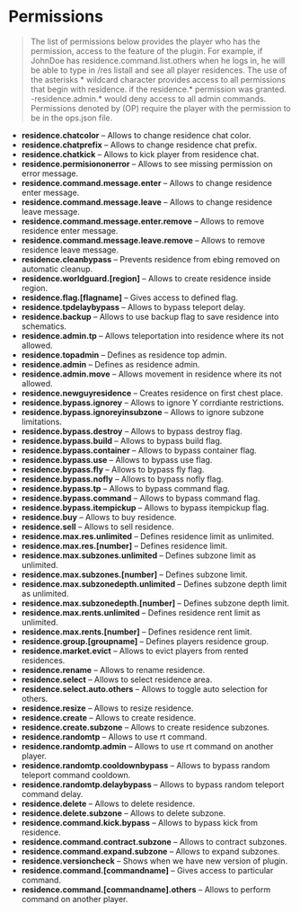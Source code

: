 # Permissions

> The list of permissions below provides the player who has the permission, access to the feature of the plugin.
For example, if JohnDoe has residence.command.list.others when he logs in, he will be able to type in /res listall and see all player residences.
The use of the asterisks * wildcard character provides access to all permissions that begin with residence. if the residence.* permission was granted.
-residence.admin.* would deny access to all admin commands.
Permissions denoted by (OP) require the player with the permission to be in the ops.json file.

* **residence.chatcolor** – Allows to change residence chat color.
* **residence.chatprefix** – Allows to change residence chat prefix.
* **residence.chatkick** – Allows to kick player from residence chat.
* **residence.permisiononerror** – Allows to see missing permission on error message.
* **residence.command.message.enter** – Allows to change residence enter message.
* **residence.command.message.leave** – Allows to change residence leave message.
* **residence.command.message.enter.remove** – Allows to remove residence enter message.
* **residence.command.message.leave.remove** – Allows to remove residence leave message.
* **residence.cleanbypass** – Prevents residence from ebing removed on automatic cleanup.
* **residence.worldguard.[region]** – Allows to create residence inside region.
* **residence.flag.[flagname]** – Gives access to defined flag.
* **residence.tpdelaybypass** – Allows to bypass teleport delay.
* **residence.backup** – Allows to use backup flag to save residence into schematics.
* **residence.admin.tp** – Allows teleportation into residence where its not allowed.
* **residence.topadmin** – Defines as residence top admin.
* **residence.admin** – Defines as residence admin.
* **residence.admin.move** – Allows movement in residence where its not allowed.
* **residence.newguyresidence** – Creates residence on first chest place.
* **residence.bypass.ignorey** – Allows to ignore Y corrdiante restrictions.
* **residence.bypass.ignoreyinsubzone** – Allows to ignore subzone limitations.
* **residence.bypass.destroy** – Allows to bypass destroy flag.
* **residence.bypass.build** – Allows to bypass build flag.
* **residence.bypass.container** – Allows to bypass container flag.
* **residence.bypass.use** – Allows to bypass use flag.
* **residence.bypass.fly** – Allows to bypass fly flag.
* **residence.bypass.nofly** – Allows to bypass nofly flag.
* **residence.bypass.tp** – Allows to bypass command flag.
* **residence.bypass.command** – Allows to bypass command flag.
* **residence.bypass.itempickup** – Allows to bypass itempickup flag.
* **residence.buy** – Allows to buy residence.
* **residence.sell** – Allows to sell residence.
* **residence.max.res.unlimited** – Defines residence limit as unlimited.
* **residence.max.res.[number]** – Defines residence limit.
* **residence.max.subzones.unlimited** – Defines subzone limit as unlimited.
* **residence.max.subzones.[number]** – Defines subzone limit.
* **residence.max.subzonedepth.unlimited** – Defines subzone depth limit as unlimited.
* **residence.max.subzonedepth.[number]** – Defines subzone depth limit.
* **residence.max.rents.unlimited** – Defines residence rent limit as unlimited.
* **residence.max.rents.[number]** – Defines residence rent limit.
* **residence.group.[groupname]** – Defines players residence group.
* **residence.market.evict** – Allows to evict players from rented residences.
* **residence.rename** – Allows to rename residence.
* **residence.select** – Allows to select residence area.
* **residence.select.auto.others** – Allows to toggle auto selection for others.
* **residence.resize** – Allows to resize residence.
* **residence.create** – Allows to create residence.
* **residence.create.subzone** – Allows to create residence subzones.
* **residence.randomtp** – Allows to use rt command.
* **residence.randomtp.admin** – Allows to use rt command on another player.
* **residence.randomtp.cooldownbypass** – Allows to bypass random teleport command cooldown.
* **residence.randomtp.delaybypass** – Allows to bypass random teleport command delay.
* **residence.delete** – Allows to delete residence.
* **residence.delete.subzone** – Allows to delete subzone.
* **residence.command.kick.bypass** – Allows to bypass kick from residence.
* **residence.command.contract.subzone** – Allows to contract subzones.
* **residence.command.expand.subzone** – Allows to expand subzones.
* **residence.versioncheck** – Shows when we have new version of plugin.
* **residence.command.[commandname]** – Gives access to particular command.
* **residence.command.[commandname].others** – Allows to perform command on another player.
